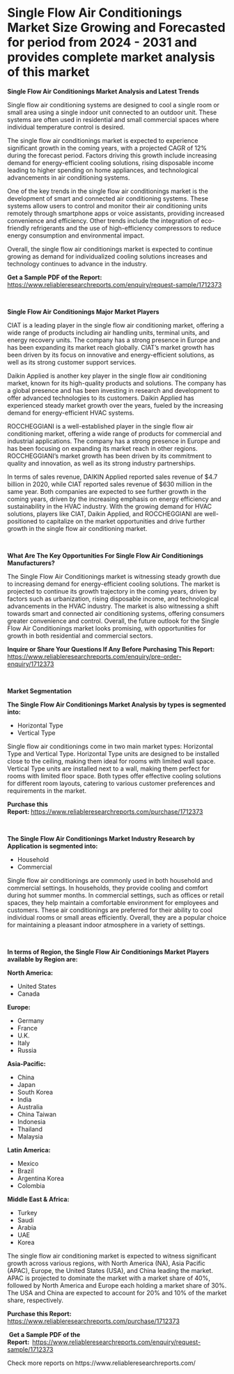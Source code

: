 <p><h1>Single Flow Air Conditionings Market Size Growing and Forecasted for period from 2024 - 2031 and provides complete market analysis of this market</h1></p><p><strong>Single Flow Air Conditionings Market Analysis and Latest Trends</strong></p>
<p><p>Single flow air conditioning systems are designed to cool a single room or small area using a single indoor unit connected to an outdoor unit. These systems are often used in residential and small commercial spaces where individual temperature control is desired.</p><p>The single flow air conditionings market is expected to experience significant growth in the coming years, with a projected CAGR of 12% during the forecast period. Factors driving this growth include increasing demand for energy-efficient cooling solutions, rising disposable income leading to higher spending on home appliances, and technological advancements in air conditioning systems.</p><p>One of the key trends in the single flow air conditionings market is the development of smart and connected air conditioning systems. These systems allow users to control and monitor their air conditioning units remotely through smartphone apps or voice assistants, providing increased convenience and efficiency. Other trends include the integration of eco-friendly refrigerants and the use of high-efficiency compressors to reduce energy consumption and environmental impact.</p><p>Overall, the single flow air conditionings market is expected to continue growing as demand for individualized cooling solutions increases and technology continues to advance in the industry.</p></p>
<p><strong>Get a Sample PDF of the Report:&nbsp;</strong> <a href="https://www.reliableresearchreports.com/enquiry/request-sample/1712373">https://www.reliableresearchreports.com/enquiry/request-sample/1712373</a></p>
<p>&nbsp;</p>
<p><strong>Single Flow Air Conditionings Major Market Players</strong></p>
<p><p>CIAT is a leading player in the single flow air conditioning market, offering a wide range of products including air handling units, terminal units, and energy recovery units. The company has a strong presence in Europe and has been expanding its market reach globally. CIAT’s market growth has been driven by its focus on innovative and energy-efficient solutions, as well as its strong customer support services.</p><p>Daikin Applied is another key player in the single flow air conditioning market, known for its high-quality products and solutions. The company has a global presence and has been investing in research and development to offer advanced technologies to its customers. Daikin Applied has experienced steady market growth over the years, fueled by the increasing demand for energy-efficient HVAC systems.</p><p>ROCCHEGGIANI is a well-established player in the single flow air conditioning market, offering a wide range of products for commercial and industrial applications. The company has a strong presence in Europe and has been focusing on expanding its market reach in other regions. ROCCHEGGIANI’s market growth has been driven by its commitment to quality and innovation, as well as its strong industry partnerships.</p><p>In terms of sales revenue, DAIKIN Applied reported sales revenue of $4.7 billion in 2020, while CIAT reported sales revenue of $630 million in the same year. Both companies are expected to see further growth in the coming years, driven by the increasing emphasis on energy efficiency and sustainability in the HVAC industry. With the growing demand for HVAC solutions, players like CIAT, Daikin Applied, and ROCCHEGGIANI are well-positioned to capitalize on the market opportunities and drive further growth in the single flow air conditioning market.</p></p>
<p>&nbsp;</p>
<p><strong>What Are The Key Opportunities For Single Flow Air Conditionings Manufacturers?</strong></p>
<p><p>The Single Flow Air Conditionings market is witnessing steady growth due to increasing demand for energy-efficient cooling solutions. The market is projected to continue its growth trajectory in the coming years, driven by factors such as urbanization, rising disposable income, and technological advancements in the HVAC industry. The market is also witnessing a shift towards smart and connected air conditioning systems, offering consumers greater convenience and control. Overall, the future outlook for the Single Flow Air Conditionings market looks promising, with opportunities for growth in both residential and commercial sectors.</p></p>
<p><strong>Inquire or Share Your Questions If Any Before Purchasing This Report:</strong> <a href="https://www.reliableresearchreports.com/enquiry/pre-order-enquiry/1712373">https://www.reliableresearchreports.com/enquiry/pre-order-enquiry/1712373</a></p>
<p>&nbsp;</p>
<p><strong>Market Segmentation</strong></p>
<p><strong>The Single Flow Air Conditionings Market Analysis by types is segmented into:</strong></p>
<p><ul><li>Horizontal Type</li><li>Vertical Type</li></ul></p>
<p><p>Single flow air conditionings come in two main market types: Horizontal Type and Vertical Type. Horizontal Type units are designed to be installed close to the ceiling, making them ideal for rooms with limited wall space. Vertical Type units are installed next to a wall, making them perfect for rooms with limited floor space. Both types offer effective cooling solutions for different room layouts, catering to various customer preferences and requirements in the market.</p></p>
<p><strong>Purchase this Report:&nbsp;</strong><a href="https://www.reliableresearchreports.com/purchase/1712373">https://www.reliableresearchreports.com/purchase/1712373</a></p>
<p>&nbsp;</p>
<p><strong>The Single Flow Air Conditionings Market Industry Research by Application is segmented into:</strong></p>
<p><ul><li>Household</li><li>Commercial</li></ul></p>
<p><p>Single flow air conditionings are commonly used in both household and commercial settings. In households, they provide cooling and comfort during hot summer months. In commercial settings, such as offices or retail spaces, they help maintain a comfortable environment for employees and customers. These air conditionings are preferred for their ability to cool individual rooms or small areas efficiently. Overall, they are a popular choice for maintaining a pleasant indoor atmosphere in a variety of settings.</p></p>
<p>&nbsp;</p>
<p><strong>In terms of Region, the Single Flow Air Conditionings Market Players available by Region are:</strong></p>
<p>
    <p> <strong> North America: </strong>
        <ul>
            <li>United States</li>
            <li>Canada</li>
        </ul>
        </p> 
    <p> <strong> Europe: </strong>
        <ul>
            <li>Germany</li>
            <li>France</li>
            <li>U.K.</li>
            <li>Italy</li>
            <li>Russia</li>
        </ul>
        </p> 
    <p> <strong> Asia-Pacific: </strong>
        <ul>
            <li>China</li>
            <li>Japan</li>
            <li>South Korea</li>
            <li>India</li>
            <li>Australia</li>
            <li>China Taiwan</li>
            <li>Indonesia</li>
            <li>Thailand</li>
            <li>Malaysia</li>
        </ul>
        </p> 
    <p> <strong> Latin America: </strong>
        <ul>
            <li>Mexico</li>
            <li>Brazil</li>
            <li>Argentina Korea</li>
            <li>Colombia</li>
        </ul>
        </p> 
    <p> <strong> Middle East & Africa: </strong>
        <ul>
            <li>Turkey</li>
            <li>Saudi</li>
            <li>Arabia</li>
            <li>UAE</li>
            <li>Korea</li>
        </ul>
    </p>
    </p>
<p><p>The single flow air conditioning market is expected to witness significant growth across various regions, with North America (NA), Asia Pacific (APAC), Europe, the United States (USA), and China leading the market. APAC is projected to dominate the market with a market share of 40%, followed by North America and Europe each holding a market share of 30%. The USA and China are expected to account for 20% and 10% of the market share, respectively.</p></p>
<p><strong>Purchase this Report: </strong><a href="https://www.reliableresearchreports.com/purchase/1712373">https://www.reliableresearchreports.com/purchase/1712373</a></p>
<p>&nbsp;<strong>Get a Sample PDF of the Report:&nbsp;&nbsp;</strong><a href="https://www.reliableresearchreports.com/enquiry/request-sample/1712373">https://www.reliableresearchreports.com/enquiry/request-sample/1712373</a></p>
<p><strong></strong></p>
<p>Check more reports on https://www.reliableresearchreports.com/</p>